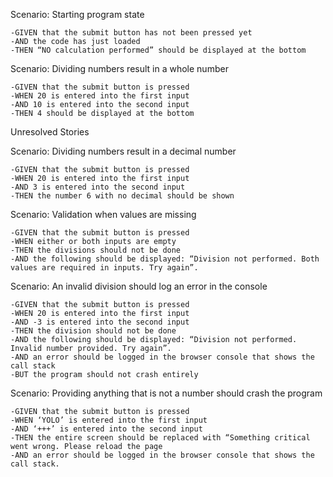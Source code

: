 Scenario: Starting program state

    -GIVEN that the submit button has not been pressed yet
    -AND the code has just loaded
    -THEN “NO calculation performed” should be displayed at the bottom

Scenario: Dividing numbers result in a whole number

    -GIVEN that the submit button is pressed
    -WHEN 20 is entered into the first input
    -AND 10 is entered into the second input
    -THEN 4 should be displayed at the bottom

⁡⁣⁣⁢Unresolved Stories⁡

Scenario: Dividing numbers result in a decimal number

    -GIVEN that the submit button is pressed
    -WHEN 20 is entered into the first input
    -AND 3 is entered into the second input
    -THEN the number 6 with no decimal should be shown

⁡⁣⁢⁣Scenario: Validation when values are missing⁡

    -GIVEN that the submit button is pressed
    -WHEN either or both inputs are empty
    -THEN the divisions should not be done
    -AND the following should be displayed: “Division not performed. Both values are required in inputs. Try again”.

⁡⁣⁢⁣Scenario: An invalid division should log an error in the console⁡

    -GIVEN that the submit button is pressed
    -WHEN 20 is entered into the first input
    -AND -3 is entered into the second input
    -THEN the division should not be done
    -AND the following should be displayed: “Division not performed. Invalid number provided. Try again”.
    -AND an error should be logged in the browser console that shows the call stack
    -BUT the program should not crash entirely

⁡⁣⁢⁣Scenario: Providing anything that is not a number should crash the program⁡

    -GIVEN that the submit button is pressed
    -WHEN ‘YOLO’ is entered into the first input
    -AND ‘+++’ is entered into the second input
    -THEN the entire screen should be replaced with “Something critical went wrong. Please reload the page
    -AND an error should be logged in the browser console that shows the call stack.
